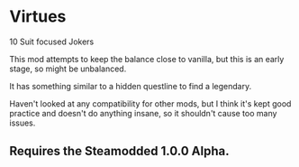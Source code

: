 # Virtues
10 Suit focused Jokers

This mod attempts to keep the balance close to vanilla, but this is an early stage, so might be unbalanced.

It has something similar to a hidden questline to find a legendary.

Haven't looked at any compatibility for other mods, but I think it's kept good practice and doesn't do anything insane, so it shouldn't cause too many issues.

## Requires the Steamodded 1.0.0 Alpha.
